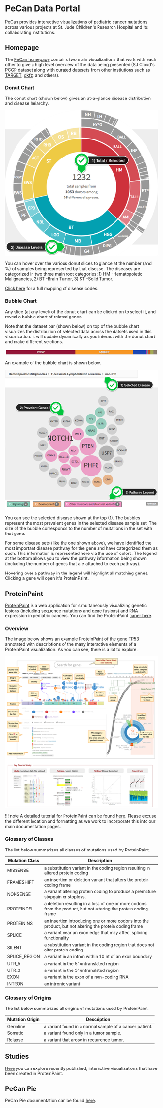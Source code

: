 # PeCan Data Portal 
PeCan provides interactive visualizations of pediatric cancer mutations across various projects at St. Jude Children's Research Hospital and its collaborating institutions.

## Homepage 
The [PeCan homepage](https://pecan.stjude.cloud/home) contains two main visualizations that work with each other to give a high level overview of the data being presented (SJ Cloud's [PCGP](../glossary/data-access-unit#pediatric-cancer-genome-project-(pcgp)) dataset along with curated datasets from other instiutions such as [TARGET](https://ocg.cancer.gov/programs/target), [dkfz](https://www.dkfz.de/en/index.html), and others).


### Donut Chart
The donut chart (shown below) gives an at-a-glance disease distribution and disease heiarchy. 

![](../../images/guides/portals/pecan/home_donut.png)

You can hover over the various donut slices to glance at the number (and %) of samples being represented by that disease. The diseases are categorized in two three main root categories: 1) HM -Hematopoietic Malignancies, 2) BT -Brain Tumor, 3) ST -Solid Tumor.

[Click here](../data/metadata#short-disease-code-mapping) for a full mapping of disease codes.

### Bubble Chart
Any slice (at any level) of the donut chart can be clicked on to select it, and reveal a bubble chart of related genes. 

Note that the dataset bar (shown below) on top of the bubble chart visualizes the distribution of selected data across the datsets used in this visualization. It will update dynamically as you interact with the donut chart and make different selctions.

![](../../images/guides/portals/pecan/dataset_dist_bar.png)

An example of the bubble chart is shown below.

![](../../images/guides/portals/pecan/home_bubble.png)

You can see the selected disease shown at the top (1). The bubbles represent the most prevalent genes in the selected disease sample set. The size of the bubble corresponds to the number of mutations in the set with that gene.

For some disease sets (like the one shown above), we have identified the most important disease pathway for the gene and have categorized them as such. This information is represented here via the use of colors. The legend at the bottom allows you to view the pathway information being shown (including the number of genes that are attached to each pathway).

Hovering over a pathway in the legend will highlight all matching genes. Clicking a gene will open it's ProteinPaint.

## ProteinPaint

[ProteinPaint](https://pecan.stjude.cloud/proteinpaint) is a web application for simultaneously visualizing genetic lesions (including sequence mutations and gene fusions) and RNA expression in pediatric cancers. You can find the ProteinPaint [paper here](https://www.nature.com/articles/ng.3466). 

### Overview
The image below shows an example ProteinPaint of the gene [TP53](https://pecan.stjude.cloud/proteinpaint/TP53) annotated with descriptions of the many interactive elements of a ProteinPaint visualization. As you can see, there is a lot to explore.

![](../../images/guides/portals/pecan/protein_paint_overview.png)

!!! note
    A detailed tutorial for ProteinPaint can be found [here](https://docs.google.com/document/d/1JWKq3ScW62GISFGuJvAajXchcRenZ3HAvpaxILeGaw0/edit). Please excuse the different location and formatting as we work to incorporate this into our main documentation pages. 

### Glossary of Classes 

The list below summarizes all classes of mutations used by ProteinPaint.

| Mutation Class | Description                                |
| ------------------ | --------------------------------------------------------- |
| MISSENSE	| a substitution variant in the coding region resulting in altered protein coding | 
| FRAMESHIFT	| an insertion or deletion variant that alters the protein coding frame| 
| NONSENSE	| a variant altering protein coding to produce a premature stopgain or stoploss.|
| PROTEINDEL	| a deletion resulting in a loss of one or more codons from the product, but not altering the protein coding frame |
|PROTEININS	| an insertion introducing one or more codons into the product, but not altering the protein coding frame|
 | SPLICE	| a variant near an exon edge that may affect splicing functionality |
| SILENT	| a substitution variant in the coding region that does not alter protein coding |
| SPLICE_REGION	| a variant in an intron within 10 nt of an exon boundary |
| UTR_5	| a variant in the 5' untranslated region |
| UTR_3	| a variant in the 3' untranslated region |
| EXON	| a variant in the exon of a non-coding RNA |
| INTRON	| an intronic variant |

### Glossary of Origins

The list below summarizes all origins of mutations used by ProteinPaint.

| Mutation Origin | Description                                |
| ------------------ | --------------------------------------------------------- |
| Germline	|a variant found in a normal sample of a cancer patient. |
| Somatic	| a variant found only in a tumor sample. |
| Relapse	| a variant that arose in recurrence tumor. |


## Studies
[Here](https://pecan.stjude.cloud/studies) you can explore recently published, interactive visualizations that have been created in ProteinPaint.

## PeCan Pie
PeCan Pie documentation can be found [here](../tools/pecan-pie).

